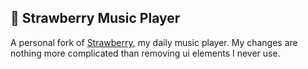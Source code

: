 ## :strawberry: Strawberry Music Player

A personal fork of [Strawberry](https://github.com/strawberrymusicplayer/strawberry), my daily music player. My changes are nothing more complicated than removing ui elements I never use.
